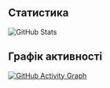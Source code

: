 ## Статистика

![GitHub Stats](https://github-readme-stats.vercel.app/api?username=yurasulima&show_icons=true&theme=radical)

## Графік активності

[![GitHub Activity Graph](https://github-readme-activity-graph.cyclic.app/graph?username=yurasulima&theme=github)](https://github.com/ashutosh00710/github-readme-activity-graph)
